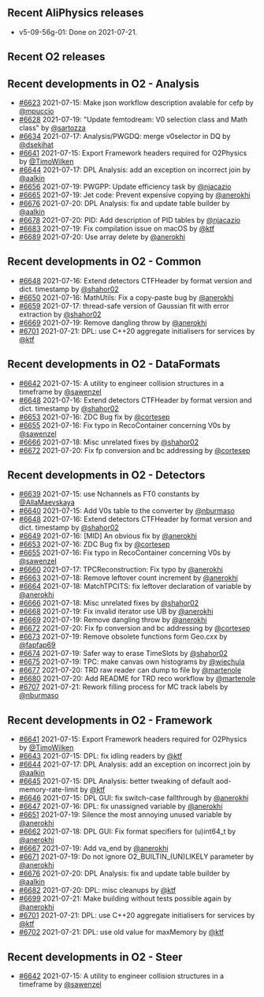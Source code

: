 ## Recent AliPhysics releases
- v5-09-56g-01: Done on 2021-07-21.
## Recent O2 releases
## Recent developments in O2 - Analysis
- [\#6623](https://github.com/AliceO2Group/AliceO2/pull/6623) 2021-07-15: Make json workflow description avalable for cefp by [@mpuccio](https://github.com/mpuccio)
- [\#6628](https://github.com/AliceO2Group/AliceO2/pull/6628) 2021-07-19: "Update femtodream: V0 selection class and Math class" by [@sartozza](https://github.com/sartozza)
- [\#6634](https://github.com/AliceO2Group/AliceO2/pull/6634) 2021-07-17: Analysis/PWGDQ: merge v0selector in DQ by [@dsekihat](https://github.com/dsekihat)
- [\#6641](https://github.com/AliceO2Group/AliceO2/pull/6641) 2021-07-15: Export Framework headers required for O2Physics by [@TimoWilken](https://github.com/TimoWilken)
- [\#6644](https://github.com/AliceO2Group/AliceO2/pull/6644) 2021-07-17: DPL Analysis: add an exception on incorrect join by [@aalkin](https://github.com/aalkin)
- [\#6656](https://github.com/AliceO2Group/AliceO2/pull/6656) 2021-07-19: PWGPP: Update efficiency task by [@njacazio](https://github.com/njacazio)
- [\#6665](https://github.com/AliceO2Group/AliceO2/pull/6665) 2021-07-19: Jet code: Prevent expensive copying by [@anerokhi](https://github.com/anerokhi)
- [\#6676](https://github.com/AliceO2Group/AliceO2/pull/6676) 2021-07-20: DPL Analysis: fix and update table builder by [@aalkin](https://github.com/aalkin)
- [\#6678](https://github.com/AliceO2Group/AliceO2/pull/6678) 2021-07-20: PID: Add description of PID tables by [@njacazio](https://github.com/njacazio)
- [\#6683](https://github.com/AliceO2Group/AliceO2/pull/6683) 2021-07-19: Fix compilation issue on macOS by [@ktf](https://github.com/ktf)
- [\#6689](https://github.com/AliceO2Group/AliceO2/pull/6689) 2021-07-20: Use array delete by [@anerokhi](https://github.com/anerokhi)
## Recent developments in O2 - Common
- [\#6648](https://github.com/AliceO2Group/AliceO2/pull/6648) 2021-07-16: Extend detectors CTFHeader by format version and dict. timestamp by [@shahor02](https://github.com/shahor02)
- [\#6650](https://github.com/AliceO2Group/AliceO2/pull/6650) 2021-07-16: MathUtils: Fix a copy-paste bug by [@anerokhi](https://github.com/anerokhi)
- [\#6659](https://github.com/AliceO2Group/AliceO2/pull/6659) 2021-07-17: thread-safe version of Gaussian fit with error extraction by [@shahor02](https://github.com/shahor02)
- [\#6669](https://github.com/AliceO2Group/AliceO2/pull/6669) 2021-07-19: Remove dangling throw by [@anerokhi](https://github.com/anerokhi)
- [\#6701](https://github.com/AliceO2Group/AliceO2/pull/6701) 2021-07-21: DPL: use C++20 aggregate initialisers for services by [@ktf](https://github.com/ktf)
## Recent developments in O2 - DataFormats
- [\#6642](https://github.com/AliceO2Group/AliceO2/pull/6642) 2021-07-15: A utility to engineer collision structures in a timeframe by [@sawenzel](https://github.com/sawenzel)
- [\#6648](https://github.com/AliceO2Group/AliceO2/pull/6648) 2021-07-16: Extend detectors CTFHeader by format version and dict. timestamp by [@shahor02](https://github.com/shahor02)
- [\#6653](https://github.com/AliceO2Group/AliceO2/pull/6653) 2021-07-16: ZDC Bug fix by [@cortesep](https://github.com/cortesep)
- [\#6655](https://github.com/AliceO2Group/AliceO2/pull/6655) 2021-07-16: Fix typo in RecoContainer concerning V0s by [@sawenzel](https://github.com/sawenzel)
- [\#6666](https://github.com/AliceO2Group/AliceO2/pull/6666) 2021-07-18: Misc unrelated fixes  by [@shahor02](https://github.com/shahor02)
- [\#6672](https://github.com/AliceO2Group/AliceO2/pull/6672) 2021-07-20: Fix fp conversion and bc addressing by [@cortesep](https://github.com/cortesep)
## Recent developments in O2 - Detectors
- [\#6639](https://github.com/AliceO2Group/AliceO2/pull/6639) 2021-07-15: use Nchannels as FT0 constants by [@AllaMaevskaya](https://github.com/AllaMaevskaya)
- [\#6640](https://github.com/AliceO2Group/AliceO2/pull/6640) 2021-07-15: Add V0s table to the converter by [@nburmaso](https://github.com/nburmaso)
- [\#6648](https://github.com/AliceO2Group/AliceO2/pull/6648) 2021-07-16: Extend detectors CTFHeader by format version and dict. timestamp by [@shahor02](https://github.com/shahor02)
- [\#6649](https://github.com/AliceO2Group/AliceO2/pull/6649) 2021-07-16: [MID] An obvious fix by [@anerokhi](https://github.com/anerokhi)
- [\#6653](https://github.com/AliceO2Group/AliceO2/pull/6653) 2021-07-16: ZDC Bug fix by [@cortesep](https://github.com/cortesep)
- [\#6655](https://github.com/AliceO2Group/AliceO2/pull/6655) 2021-07-16: Fix typo in RecoContainer concerning V0s by [@sawenzel](https://github.com/sawenzel)
- [\#6660](https://github.com/AliceO2Group/AliceO2/pull/6660) 2021-07-17: TPCReconstruction: Fix typo by [@anerokhi](https://github.com/anerokhi)
- [\#6663](https://github.com/AliceO2Group/AliceO2/pull/6663) 2021-07-18: Remove leftover count increment by [@anerokhi](https://github.com/anerokhi)
- [\#6664](https://github.com/AliceO2Group/AliceO2/pull/6664) 2021-07-18: MatchTPCITS: fix leftover declaration of variable by [@anerokhi](https://github.com/anerokhi)
- [\#6666](https://github.com/AliceO2Group/AliceO2/pull/6666) 2021-07-18: Misc unrelated fixes  by [@shahor02](https://github.com/shahor02)
- [\#6668](https://github.com/AliceO2Group/AliceO2/pull/6668) 2021-07-19: Fix invalid iterator use UB by [@anerokhi](https://github.com/anerokhi)
- [\#6669](https://github.com/AliceO2Group/AliceO2/pull/6669) 2021-07-19: Remove dangling throw by [@anerokhi](https://github.com/anerokhi)
- [\#6672](https://github.com/AliceO2Group/AliceO2/pull/6672) 2021-07-20: Fix fp conversion and bc addressing by [@cortesep](https://github.com/cortesep)
- [\#6673](https://github.com/AliceO2Group/AliceO2/pull/6673) 2021-07-19: Remove obsolete functions form Geo.cxx by [@fapfap69](https://github.com/fapfap69)
- [\#6674](https://github.com/AliceO2Group/AliceO2/pull/6674) 2021-07-19: Safer way to erase TimeSlots by [@shahor02](https://github.com/shahor02)
- [\#6675](https://github.com/AliceO2Group/AliceO2/pull/6675) 2021-07-19: TPC: make canvas own histograms by [@wiechula](https://github.com/wiechula)
- [\#6677](https://github.com/AliceO2Group/AliceO2/pull/6677) 2021-07-20: TRD raw reader can dump to file by [@martenole](https://github.com/martenole)
- [\#6680](https://github.com/AliceO2Group/AliceO2/pull/6680) 2021-07-20: Add README for TRD reco workflow by [@martenole](https://github.com/martenole)
- [\#6707](https://github.com/AliceO2Group/AliceO2/pull/6707) 2021-07-21: Rework filling process for MC track labels by [@nburmaso](https://github.com/nburmaso)
## Recent developments in O2 - Framework
- [\#6641](https://github.com/AliceO2Group/AliceO2/pull/6641) 2021-07-15: Export Framework headers required for O2Physics by [@TimoWilken](https://github.com/TimoWilken)
- [\#6643](https://github.com/AliceO2Group/AliceO2/pull/6643) 2021-07-15: DPL: fix idling readers by [@ktf](https://github.com/ktf)
- [\#6644](https://github.com/AliceO2Group/AliceO2/pull/6644) 2021-07-17: DPL Analysis: add an exception on incorrect join by [@aalkin](https://github.com/aalkin)
- [\#6645](https://github.com/AliceO2Group/AliceO2/pull/6645) 2021-07-15: DPL Analysis: better tweaking of default aod-memory-rate-limit by [@ktf](https://github.com/ktf)
- [\#6646](https://github.com/AliceO2Group/AliceO2/pull/6646) 2021-07-15: DPL GUI: fix switch-case fallthrough by [@anerokhi](https://github.com/anerokhi)
- [\#6647](https://github.com/AliceO2Group/AliceO2/pull/6647) 2021-07-16: DPL: fix unassigned variable by [@anerokhi](https://github.com/anerokhi)
- [\#6651](https://github.com/AliceO2Group/AliceO2/pull/6651) 2021-07-19: Silence the most annoying unused variable by [@anerokhi](https://github.com/anerokhi)
- [\#6662](https://github.com/AliceO2Group/AliceO2/pull/6662) 2021-07-18: DPL GUI: Fix format specifiers for (u)int64_t by [@anerokhi](https://github.com/anerokhi)
- [\#6667](https://github.com/AliceO2Group/AliceO2/pull/6667) 2021-07-19: Add va_end by [@anerokhi](https://github.com/anerokhi)
- [\#6671](https://github.com/AliceO2Group/AliceO2/pull/6671) 2021-07-19: Do not ignore O2_BUILTIN_(UN)LIKELY parameter by [@anerokhi](https://github.com/anerokhi)
- [\#6676](https://github.com/AliceO2Group/AliceO2/pull/6676) 2021-07-20: DPL Analysis: fix and update table builder by [@aalkin](https://github.com/aalkin)
- [\#6682](https://github.com/AliceO2Group/AliceO2/pull/6682) 2021-07-20: DPL: misc cleanups by [@ktf](https://github.com/ktf)
- [\#6699](https://github.com/AliceO2Group/AliceO2/pull/6699) 2021-07-21: Make building without tests possible again by [@anerokhi](https://github.com/anerokhi)
- [\#6701](https://github.com/AliceO2Group/AliceO2/pull/6701) 2021-07-21: DPL: use C++20 aggregate initialisers for services by [@ktf](https://github.com/ktf)
- [\#6702](https://github.com/AliceO2Group/AliceO2/pull/6702) 2021-07-21: DPL: use old value for maxMemory by [@ktf](https://github.com/ktf)
## Recent developments in O2 - Steer
- [\#6642](https://github.com/AliceO2Group/AliceO2/pull/6642) 2021-07-15: A utility to engineer collision structures in a timeframe by [@sawenzel](https://github.com/sawenzel)
